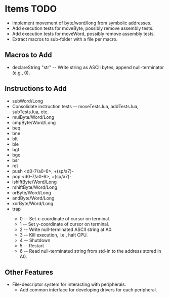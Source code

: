 # Items TODO
* Implement movement of byte/word/long from symbolic addresses.
* Add execution tests for moveByte, possibly remove assembly tests.
* Add execution tests for moveWord, possibly remove assembly tests.
* Extract macros to sub-folder with a file per macro.

## Macros to Add
* declareString "str" -- Write string as ASCII bytes, append null-terminator (e.g., 0).

## Instructions to Add
* subWord/Long
* Consolidate instruction tests -- moveTests.lua, addTests.lua, subTests.lua, etc.
* mulByte/Word/Long
* cmpByte/Word/Long
* beq
* bne
* blt
* ble
* bgt
* bge
* bsr
* ret
* push <d0-7/a0-6>, +(sp/a7)-
* pop <d0-7/a0-6>, +(sp/a7)-
* lshiftByte/Word/Long
* rshiftByte/Word/Long
* orByte/Word/Long
* andByte/Word/Long
* xorByte/Word/Long
* trap <byte>
    * 0 -- Set x-coordinate of cursor on terminal.
    * 1 -- Set y-coordinate of cursor on terminal.
    * 2 -- Write null-terminated ASCII string at A0.
    * 3 -- Kill execution, i.e., halt CPU.
    * 4 -- Shutdown
    * 5 -- Restart
    * 6 -- Read null-terminated string from std-in to the address stored in A0.
    
## Other Features
* File-descriptor system for interacting with peripherals.
    * Add common interface for developing drivers for each peripheral.
